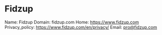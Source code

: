 
# Fidzup

Name: Fidzup
Domain: fidzup.com
Home: https://www.fidzup.com
Privacy_policy: https://www.fidzup.com/en/privacy/
Email: pro@fidzup.com
